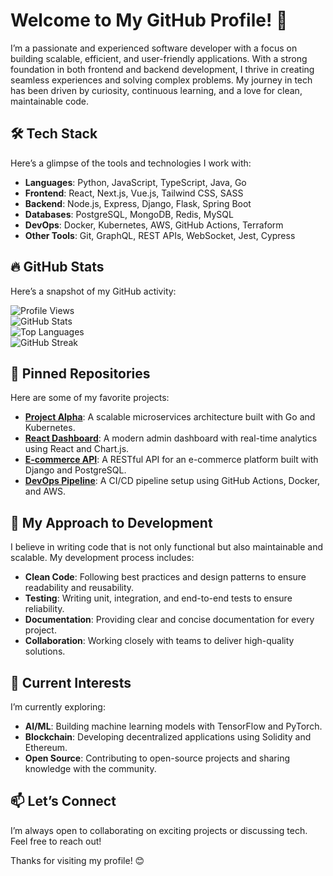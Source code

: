 # Welcome to My GitHub Profile! 👋  

I’m a passionate and experienced software developer with a focus on building scalable, efficient, and user-friendly applications. With a strong foundation in both frontend and backend development, I thrive in creating seamless experiences and solving complex problems. My journey in tech has been driven by curiosity, continuous learning, and a love for clean, maintainable code.  

## 🛠️ Tech Stack  
Here’s a glimpse of the tools and technologies I work with:  
- **Languages**: Python, JavaScript, TypeScript, Java, Go  
- **Frontend**: React, Next.js, Vue.js, Tailwind CSS, SASS  
- **Backend**: Node.js, Express, Django, Flask, Spring Boot  
- **Databases**: PostgreSQL, MongoDB, Redis, MySQL  
- **DevOps**: Docker, Kubernetes, AWS, GitHub Actions, Terraform  
- **Other Tools**: Git, GraphQL, REST APIs, WebSocket, Jest, Cypress  

## 🔥 GitHub Stats  
Here’s a snapshot of my GitHub activity:  

![Profile Views](https://komarev.com/ghpvc/?username=irissophie380&color=blue)  
![GitHub Stats](https://github-readme-stats.vercel.app/api?username=irissophie380&show_icons=true&theme=radical)  
![Top Languages](https://github-readme-stats.vercel.app/api/top-langs/?username=irissophie380&layout=compact&theme=radical)  
![GitHub Streak](https://github-readme-streak-stats.herokuapp.com/?user=irissophie380&theme=radical)  

## 🌟 Pinned Repositories  
Here are some of my favorite projects:  
- **[Project Alpha](https://github.com/irissophie380/project-alpha)**: A scalable microservices architecture built with Go and Kubernetes.  
- **[React Dashboard](https://github.com/irissophie380/react-dashboard)**: A modern admin dashboard with real-time analytics using React and Chart.js.  
- **[E-commerce API](https://github.com/irissophie380/ecommerce-api)**: A RESTful API for an e-commerce platform built with Django and PostgreSQL.  
- **[DevOps Pipeline](https://github.com/irissophie380/devops-pipeline)**: A CI/CD pipeline setup using GitHub Actions, Docker, and AWS.  

## 🚀 My Approach to Development  
I believe in writing code that is not only functional but also maintainable and scalable. My development process includes:  
- **Clean Code**: Following best practices and design patterns to ensure readability and reusability.  
- **Testing**: Writing unit, integration, and end-to-end tests to ensure reliability.  
- **Documentation**: Providing clear and concise documentation for every project.  
- **Collaboration**: Working closely with teams to deliver high-quality solutions.  

## 🌱 Current Interests  
I’m currently exploring:  
- **AI/ML**: Building machine learning models with TensorFlow and PyTorch.  
- **Blockchain**: Developing decentralized applications using Solidity and Ethereum.  
- **Open Source**: Contributing to open-source projects and sharing knowledge with the community.  

## 📫 Let’s Connect  
I’m always open to collaborating on exciting projects or discussing tech. Feel free to reach out!  

Thanks for visiting my profile! 😊
